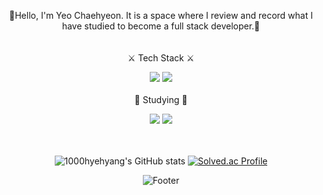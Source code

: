 <div align=center>
<p align="center">


🍊Hello, I'm Yeo Chaehyeon. It is a space where I review and record what I have studied to become a full stack developer.🍊  
<br/><br/>
⚔️ Tech Stack ⚔️ 


<img src="https://img.shields.io/badge/Java-007396?style=flat-square&logo=Java&logoColor=white"/> <img src="https://img.shields.io/badge/Python-3776AB?style=flat-square&logo=Python&logoColor=white"/>  
<br/>
📒 Studying 📒


<img src="https://img.shields.io/badge/Unity-FFFFFF?style=flat-square&logo=Unity&logoColor=black"/> <img src="https://img.shields.io/badge/Unreal Engine-0E1128?style=flat-square&logo=Unreal Engine&logoColor=white"/>


<br/><br/>
![1000hyehyang's GitHub stats](https://github-readme-stats.vercel.app/api?username=1000hyehyang&show_icons=true&theme=great-gatsby) [![Solved.ac Profile](http://mazassumnida.wtf/api/v2/generate_badge?boj=1000hyehyang)](https://solved.ac/1000hyehyang)


![Footer](https://capsule-render.vercel.app/api?type=waving&color=auto&height=200&section=footer)

</div>

